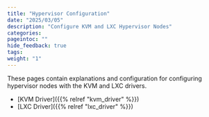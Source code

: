```yaml
---
title: "Hypervisor Configuration"
date: "2025/03/05"
description: "Configure KVM and LXC Hypervisor Nodes"
categories:
pageintoc: ""
hide_feedback: true
tags:
weight: "1"
---
```


These pages contain explanations and configuration for configuring hypervisor nodes with the KVM and LXC drivers.

* [KVM Driver]({{% relref "kvm_driver" %}})
* [LXC Driver]({{% relref "lxc_driver" %}})
